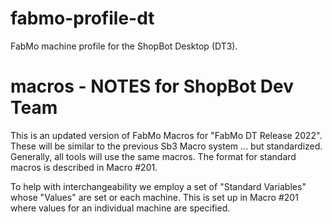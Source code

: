 # fabmo-profile-dt
FabMo machine profile for the ShopBot Desktop (DT3).

# macros - NOTES for ShopBot Dev Team
This is an updated version of FabMo Macros for "FabMo DT Release 2022".
These will be similar to the previous Sb3 Macro system ... but standardized. Generally, all tools will
use the same macros. The format for standard macros is described in Macro #201. 

To help with interchangeability we employ a set of "Standard Variables" whose "Values" are
set or each machine. This is set up in Macro #201 where values for an individual machine are specified.

